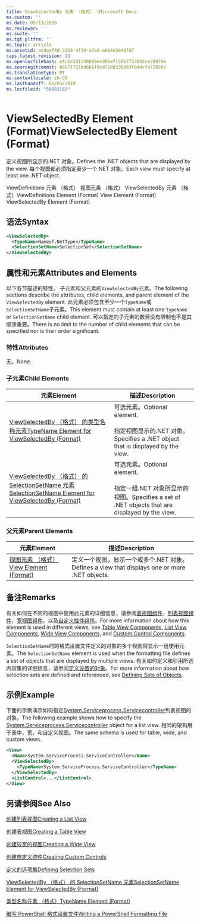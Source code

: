 ```yaml
---
title: ViewSelectedBy 元素 （格式） |Microsoft Docs
ms.custom: ''
ms.date: 09/13/2016
ms.reviewer: ''
ms.suite: ''
ms.tgt_pltfrm: ''
ms.topic: article
ms.assetid: acdeef4d-3554-4f39-a7e6-a684e3848fd7
caps.latest.revision: 19
ms.openlocfilehash: efc1c5d1338889ecd0be7150b7733842ce78979e
ms.sourcegitcommit: b6871f21bd666f9cd71dd336bb3f844cf472b56c
ms.translationtype: MT
ms.contentlocale: zh-CN
ms.lasthandoff: 02/03/2019
ms.locfileid: "56863183"
---
```

# <a name="viewselectedby-element-format"></a><span data-ttu-id="4fd8a-102">ViewSelectedBy Element (Format)</span><span class="sxs-lookup"><span data-stu-id="4fd8a-102">ViewSelectedBy Element (Format)</span></span>

<span data-ttu-id="4fd8a-103">定义视图所显示的.NET 对象。</span><span class="sxs-lookup"><span data-stu-id="4fd8a-103">Defines the .NET objects that are displayed by the view.</span></span> <span data-ttu-id="4fd8a-104">每个视图都必须指定至少一个.NET 对象。</span><span class="sxs-lookup"><span data-stu-id="4fd8a-104">Each view must specify at least one .NET object.</span></span>

<span data-ttu-id="4fd8a-105">ViewDefinitions 元素 （格式） 视图元素 （格式） ViewSelectedBy 元素 （格式）</span><span class="sxs-lookup"><span data-stu-id="4fd8a-105">ViewDefinitions Element (Format) View Element (Format) ViewSelectedBy Element (Format)</span></span>

## <a name="syntax"></a><span data-ttu-id="4fd8a-106">语法</span><span class="sxs-lookup"><span data-stu-id="4fd8a-106">Syntax</span></span>

```xml
<ViewSelectedBy>
  <TypeName>Nameof.NetType</TypeName>
  <SelectionSetName>SelectionSet</SelectionSetName>
</ViewSelectedBy>
```

## <a name="attributes-and-elements"></a><span data-ttu-id="4fd8a-107">属性和元素</span><span class="sxs-lookup"><span data-stu-id="4fd8a-107">Attributes and Elements</span></span>

<span data-ttu-id="4fd8a-108">以下各节描述的特性、 子元素和父元素的`ViewSelectedBy`元素。</span><span class="sxs-lookup"><span data-stu-id="4fd8a-108">The following sections describe the attributes, child elements, and parent element of the `ViewSelectedBy` element.</span></span> <span data-ttu-id="4fd8a-109">此元素必须包含至少一个`TypeName`或`SelectionSetName`子元素。</span><span class="sxs-lookup"><span data-stu-id="4fd8a-109">This element must contain at least one `TypeName` or `SelectionSetName` child element.</span></span> <span data-ttu-id="4fd8a-110">可以指定的子元素的数目没有限制也不是其顺序重要。</span><span class="sxs-lookup"><span data-stu-id="4fd8a-110">There is no limit to the number of child elements that can be specified nor is their order significant.</span></span>

### <a name="attributes"></a><span data-ttu-id="4fd8a-111">特性</span><span class="sxs-lookup"><span data-stu-id="4fd8a-111">Attributes</span></span>

<span data-ttu-id="4fd8a-112">无。</span><span class="sxs-lookup"><span data-stu-id="4fd8a-112">None.</span></span>

### <a name="child-elements"></a><span data-ttu-id="4fd8a-113">子元素</span><span class="sxs-lookup"><span data-stu-id="4fd8a-113">Child Elements</span></span>

|<span data-ttu-id="4fd8a-114">元素</span><span class="sxs-lookup"><span data-stu-id="4fd8a-114">Element</span></span>|<span data-ttu-id="4fd8a-115">描述</span><span class="sxs-lookup"><span data-stu-id="4fd8a-115">Description</span></span>|
|-------------|-----------------|
|[<span data-ttu-id="4fd8a-116">ViewSelectedBy （格式） 的类型名称元素</span><span class="sxs-lookup"><span data-stu-id="4fd8a-116">TypeName Element for ViewSelectedBy (Format)</span></span>](./typename-element-for-viewselectedby-format.md)|<span data-ttu-id="4fd8a-117">可选元素。</span><span class="sxs-lookup"><span data-stu-id="4fd8a-117">Optional element.</span></span><br /><br /> <span data-ttu-id="4fd8a-118">指定视图显示的.NET 对象。</span><span class="sxs-lookup"><span data-stu-id="4fd8a-118">Specifies a .NET object that is displayed by the view.</span></span>|
|[<span data-ttu-id="4fd8a-119">ViewSelectedBy （格式） 的 SelectionSetName 元素</span><span class="sxs-lookup"><span data-stu-id="4fd8a-119">SelectionSetName Element for ViewSelectedBy (Format)</span></span>](./selectionsetname-element-for-viewselectedby-format.md)|<span data-ttu-id="4fd8a-120">可选元素。</span><span class="sxs-lookup"><span data-stu-id="4fd8a-120">Optional element.</span></span><br /><br /> <span data-ttu-id="4fd8a-121">指定一组.NET 对象所显示的视图。</span><span class="sxs-lookup"><span data-stu-id="4fd8a-121">Specifies a set of .NET objects that are displayed by the view.</span></span>|

### <a name="parent-elements"></a><span data-ttu-id="4fd8a-122">父元素</span><span class="sxs-lookup"><span data-stu-id="4fd8a-122">Parent Elements</span></span>

|<span data-ttu-id="4fd8a-123">元素</span><span class="sxs-lookup"><span data-stu-id="4fd8a-123">Element</span></span>|<span data-ttu-id="4fd8a-124">描述</span><span class="sxs-lookup"><span data-stu-id="4fd8a-124">Description</span></span>|
|-------------|-----------------|
|[<span data-ttu-id="4fd8a-125">视图元素 （格式）</span><span class="sxs-lookup"><span data-stu-id="4fd8a-125">View Element (Format)</span></span>](./view-element-format.md)|<span data-ttu-id="4fd8a-126">定义一个视图，显示一个或多个.NET 对象。</span><span class="sxs-lookup"><span data-stu-id="4fd8a-126">Defines a view that displays one or more .NET objects.</span></span>|

## <a name="remarks"></a><span data-ttu-id="4fd8a-127">备注</span><span class="sxs-lookup"><span data-stu-id="4fd8a-127">Remarks</span></span>

<span data-ttu-id="4fd8a-128">有关如何在不同的视图中使用此元素的详细信息，请参阅[表视图组件](./creating-a-table-view.md)，[列表视图组件](./creating-a-list-view.md)，[宽视图组件](./creating-a-wide-view.md)，以及[自定义控件组件](./creating-custom-controls.md)。</span><span class="sxs-lookup"><span data-stu-id="4fd8a-128">For more information about how this element is used in different views, see [Table View Components](./creating-a-table-view.md), [List View Components](./creating-a-list-view.md), [Wide View Components](./creating-a-wide-view.md), and [Custom Control Components](./creating-custom-controls.md).</span></span>

<span data-ttu-id="4fd8a-129">`SelectionSetName`时的格式设置文件定义的对象的多个视图将显示一组使用元素。</span><span class="sxs-lookup"><span data-stu-id="4fd8a-129">The `SelectionSetName` element is used when the formatting file defines a set of objects that are displayed by multiple views.</span></span> <span data-ttu-id="4fd8a-130">有关如何定义和引用所选内容集的详细信息，请参阅[定义设置的对象](./defining-selection-sets.md)。</span><span class="sxs-lookup"><span data-stu-id="4fd8a-130">For more information about how selection sets are defined and referenced, see [Defining Sets of Objects](./defining-selection-sets.md).</span></span>

## <a name="example"></a><span data-ttu-id="4fd8a-131">示例</span><span class="sxs-lookup"><span data-stu-id="4fd8a-131">Example</span></span>

<span data-ttu-id="4fd8a-132">下面的示例演示如何指定[System.Serviceprocess.Servicecontroller](/dotnet/api/System.ServiceProcess.ServiceController)列表视图的对象。</span><span class="sxs-lookup"><span data-stu-id="4fd8a-132">The following example shows how to specify the [System.Serviceprocess.Servicecontroller](/dotnet/api/System.ServiceProcess.ServiceController) object for a list view.</span></span> <span data-ttu-id="4fd8a-133">相同的架构用于表中，宽，和自定义视图。</span><span class="sxs-lookup"><span data-stu-id="4fd8a-133">The same schema is used for table, wide, and custom views.</span></span>

```xml
<View>
  <Name>System.ServiceProcess.ServiceController</Name>
  <ViewSelectedBy>
    <TypeName>System.ServiceProcess.ServiceController</TypeName>
  </ViewSelectedBy>
  <ListControl>...</ListControl>
</View>
```

## <a name="see-also"></a><span data-ttu-id="4fd8a-134">另请参阅</span><span class="sxs-lookup"><span data-stu-id="4fd8a-134">See Also</span></span>

[<span data-ttu-id="4fd8a-135">创建列表视图</span><span class="sxs-lookup"><span data-stu-id="4fd8a-135">Creating a List View</span></span>](./creating-a-list-view.md)

[<span data-ttu-id="4fd8a-136">创建表视图</span><span class="sxs-lookup"><span data-stu-id="4fd8a-136">Creating a Table View</span></span>](./creating-a-table-view.md)

[<span data-ttu-id="4fd8a-137">创建较宽的视图</span><span class="sxs-lookup"><span data-stu-id="4fd8a-137">Creating a Wide View</span></span>](./creating-a-wide-view.md)

[<span data-ttu-id="4fd8a-138">创建自定义控件</span><span class="sxs-lookup"><span data-stu-id="4fd8a-138">Creating Custom Controls</span></span>](./creating-custom-controls.md)

[<span data-ttu-id="4fd8a-139">定义的选项集</span><span class="sxs-lookup"><span data-stu-id="4fd8a-139">Defining Selection Sets</span></span>](./defining-selection-sets.md)

[<span data-ttu-id="4fd8a-140">ViewSelectedBy （格式） 的 SelectionSetName 元素</span><span class="sxs-lookup"><span data-stu-id="4fd8a-140">SelectionSetName Element for ViewSelectedBy (Format)</span></span>](./selectionsetname-element-for-viewselectedby-format.md)

[<span data-ttu-id="4fd8a-141">类型名称元素 （格式）</span><span class="sxs-lookup"><span data-stu-id="4fd8a-141">TypeName Element (Format)</span></span>](./typename-element-for-viewselectedby-format.md)

[<span data-ttu-id="4fd8a-142">编写 PowerShell 格式设置文件</span><span class="sxs-lookup"><span data-stu-id="4fd8a-142">Writing a PowerShell Formatting File</span></span>](./writing-a-powershell-formatting-file.md)
